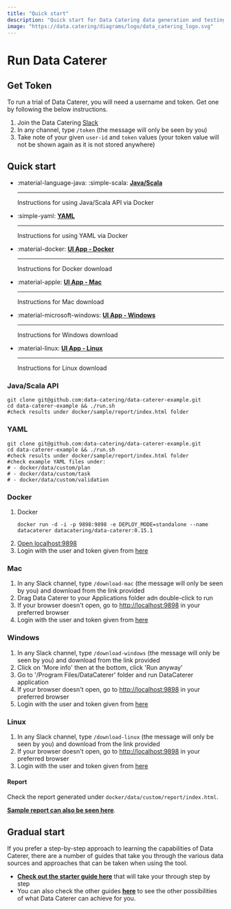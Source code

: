 ```yaml
---
title: "Quick start"
description: "Quick start for Data Catering data generation and testing tool that can automatically discover, generate and validate for files, databases, HTTP APIs and messaging systems."
image: "https://data.catering/diagrams/logo/data_catering_logo.svg"
---
```


# Run Data Caterer

## Get Token

To run a trial of Data Caterer, you will need a username and token. Get one by following the below instructions.

1. Join the Data Catering [Slack](https://join.slack.com/t/data-catering/shared_invite/zt-2664ylbpi-w3n7lWAO~PHeOG9Ujpm~~w)
2. In any channel, type `/token` (the message will only be seen by you)
3. Take note of your given `user-id` and `token` values (your token value will not be shown again as it is not stored anywhere)

## Quick start

<div class="grid cards" markdown>

-   :material-language-java: :simple-scala: __[Java/Scala]__

    ---

    Instructions for using Java/Scala API via Docker

-   :simple-yaml: __[YAML]__

    ---

    Instructions for using YAML via Docker

-   :material-docker: __[UI App - Docker]__

    ---

    Instructions for Docker download

-   :material-apple: __[UI App - Mac]__

    ---

    Instructions for Mac download

-   :material-microsoft-windows: __[UI App - Windows]__

    ---

    Instructions for Windows download

-   :material-linux: __[UI App - Linux]__

    ---

    Instructions for Linux download

</div>

  [Java/Scala]: #javascala-api
  [YAML]: #yaml
  [UI App - Docker]: #docker
  [UI App - Mac]: #mac
  [UI App - Linux]: #linux
  [UI App - Windows]: #windows

### Java/Scala API

```shell
git clone git@github.com:data-catering/data-caterer-example.git
cd data-caterer-example && ./run.sh
#check results under docker/sample/report/index.html folder
```

### YAML

```shell
git clone git@github.com:data-catering/data-caterer-example.git
cd data-caterer-example && ./run.sh
#check results under docker/sample/report/index.html folder
#check example YAML files under:
# - docker/data/custom/plan
# - docker/data/custom/task
# - docker/data/custom/validation
```

### Docker

1. Docker
   ```shell
   docker run -d -i -p 9898:9898 -e DEPLOY_MODE=standalone --name datacaterer datacatering/data-caterer:0.15.1
   ```
2. [Open localhost:9898](http://localhost:9898)
3. Login with the user and token given from [here](#get-token)

### Mac

1. In any Slack channel, type `/download-mac` (the message will only be seen by you) and download from the link provided
2. Drag Data Caterer to your Applications folder adn double-click to run
3. If your browser doesn't open, go to [http://localhost:9898](http://localhost:9898) in your preferred browser
4. Login with the user and token given from [here](#get-token)

### Windows

1. In any Slack channel, type `/download-windows` (the message will only be seen by you) and download from the link provided
2. Click on 'More info' then at the bottom, click 'Run anyway'
3. Go to '/Program Files/DataCaterer' folder and run DataCaterer application
4. If your browser doesn't open, go to [http://localhost:9898](http://localhost:9898) in your preferred browser
5. Login with the user and token given from [here](#get-token)

### Linux

1. In any Slack channel, type `/download-linux` (the message will only be seen by you) and download from the link provided
2. If your browser doesn't open, go to [http://localhost:9898](http://localhost:9898) in your preferred browser
3. Login with the user and token given from [here](#get-token)

#### Report

Check the report generated under `docker/data/custom/report/index.html`.

[**Sample report can also be seen here**](../sample/report/html/index.html).

## Gradual start

If you prefer a step-by-step approach to learning the capabilities of Data Caterer, there are a number of guides that
take you through the various data sources and approaches that can be taken when using the tool.

- [**Check out the starter guide here**](../docs/guide/scenario/first-data-generation.md) that will take your through
step by step
- You can also check the other guides [**here**](../docs/guide/index.md) to see the other possibilities of
what Data Caterer can achieve for you.
